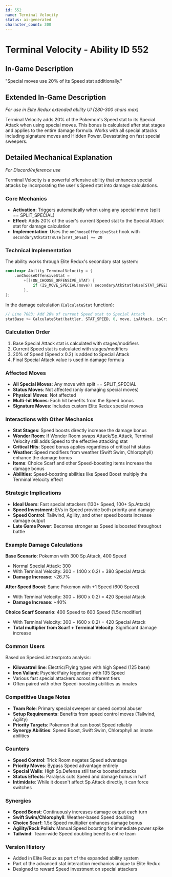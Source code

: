 ```yaml
---
id: 552
name: Terminal Velocity
status: ai-generated
character_count: 300
---
```


# Terminal Velocity - Ability ID 552

## In-Game Description
"Special moves use 20% of its Speed stat additionally."

## Extended In-Game Description
*For use in Elite Redux extended ability UI (280-300 chars max)*

Terminal Velocity adds 20% of the Pokemon's Speed stat to its Special Attack when using special moves. This bonus is calculated after stat stages and applies to the entire damage formula. Works with all special attacks including signature moves and Hidden Power. Devastating on fast special sweepers.

## Detailed Mechanical Explanation
*For Discord/reference use*

Terminal Velocity is a powerful offensive ability that enhances special attacks by incorporating the user's Speed stat into damage calculations.

### Core Mechanics
- **Activation**: Triggers automatically when using any special move (split == SPLIT_SPECIAL)
- **Effect**: Adds 20% of the user's current Speed stat to the Special Attack stat for damage calculation
- **Implementation**: Uses the `onChooseOffensiveStat` hook with `secondaryAtkStatToUse[STAT_SPEED] += 20`

### Technical Implementation
The ability works through Elite Redux's secondary stat system:

```c
constexpr Ability TerminalVelocity = {
    .onChooseOffensiveStat =
        +[](ON_CHOOSE_OFFENSIVE_STAT) {
            if (IS_MOVE_SPECIAL(move)) secondaryAtkStatToUse[STAT_SPEED] += 20;
        },
};
```

In the damage calculation (`CalculateStat` function):
```c
// Line 7083: Add 20% of current Speed stat to Special Attack
statBase += CalculateStat(battler, STAT_SPEED, 0, move, isAttack, isCrit, isUnaware, TRUE) * 20 / 100;
```

### Calculation Order
1. Base Special Attack stat is calculated with stages/modifiers
2. Current Speed stat is calculated with stages/modifiers  
3. 20% of Speed (Speed x 0.2) is added to Special Attack
4. Final Special Attack value is used in damage formula

### Affected Moves
- **All Special Moves**: Any move with split == SPLIT_SPECIAL
- **Status Moves**: Not affected (only damaging special moves)
- **Physical Moves**: Not affected
- **Multi-hit Moves**: Each hit benefits from the Speed bonus
- **Signature Moves**: Includes custom Elite Redux special moves

### Interactions with Other Mechanics
- **Stat Stages**: Speed boosts directly increase the damage bonus
- **Wonder Room**: If Wonder Room swaps Attack/Sp.Attack, Terminal Velocity still adds Speed to the effective attacking stat
- **Critical Hits**: Speed bonus applies regardless of critical hit status
- **Weather**: Speed modifiers from weather (Swift Swim, Chlorophyll) enhance the damage bonus
- **Items**: Choice Scarf and other Speed-boosting items increase the damage bonus
- **Abilities**: Speed-boosting abilities like Speed Boost multiply the Terminal Velocity effect

### Strategic Implications
- **Ideal Users**: Fast special attackers (130+ Speed, 100+ Sp.Attack)
- **Speed Investment**: EVs in Speed provide both priority and damage
- **Speed Control**: Tailwind, Agility, and other speed boosts increase damage output
- **Late Game Power**: Becomes stronger as Speed is boosted throughout battle

### Example Damage Calculations
**Base Scenario**: Pokemon with 300 Sp.Attack, 400 Speed
- Normal Special Attack: 300
- With Terminal Velocity: 300 + (400 x 0.2) = 380 Special Attack
- **Damage Increase**: ~26.7%

**After Speed Boost**: Same Pokemon with +1 Speed (600 Speed)
- With Terminal Velocity: 300 + (600 x 0.2) = 420 Special Attack  
- **Damage Increase**: ~40%

**Choice Scarf Scenario**: 400 Speed to 600 Speed (1.5x modifier)
- With Terminal Velocity: 300 + (600 x 0.2) = 420 Special Attack
- **Total multiplier from Scarf + Terminal Velocity**: Significant damage increase

### Common Users
Based on SpeciesList.textproto analysis:
- **Kilowattrel line**: Electric/Flying types with high Speed (125 base)
- **Iron Valiant**: Psychic/Fairy legendary with 135 Speed
- Various fast special attackers across different tiers
- Often paired with other Speed-boosting abilities as innates

### Competitive Usage Notes
- **Team Role**: Primary special sweeper or speed control abuser  
- **Setup Requirements**: Benefits from speed control moves (Tailwind, Agility)
- **Priority Targets**: Pokemon that can boost Speed reliably
- **Synergy Abilities**: Speed Boost, Swift Swim, Chlorophyll as innate abilities

### Counters
- **Speed Control**: Trick Room negates Speed advantage
- **Priority Moves**: Bypass Speed advantage entirely  
- **Special Walls**: High Sp.Defense still tanks boosted attacks
- **Status Effects**: Paralysis cuts Speed and damage bonus in half
- **Intimidate**: While it doesn't affect Sp.Attack directly, it can force switches

### Synergies
- **Speed Boost**: Continuously increases damage output each turn
- **Swift Swim/Chlorophyll**: Weather-based Speed doubling
- **Choice Scarf**: 1.5x Speed multiplier enhances damage bonus
- **Agility/Rock Polish**: Manual Speed boosting for immediate power spike
- **Tailwind**: Team-wide Speed doubling benefits entire team

### Version History
- Added in Elite Redux as part of the expanded ability system
- Part of the advanced stat interaction mechanics unique to Elite Redux
- Designed to reward Speed investment on special attackers